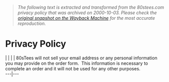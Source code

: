> *The following text is extracted and transformed from the 80stees.com privacy policy that was archived on 2000-10-03. Please check the [original snapshot on the Wayback Machine](https://web.archive.org/web/20001003064908id_/http%3A//www.80stees.com/privacy_policy.htm) for the most accurate reproduction.*

# Privacy Policy

| |  | | 80sTees will not sell your email address or any personal information you may provide on the order form.  This information is necessary to complete an order and it will not be used for any other purposes.  
---|---  
 
